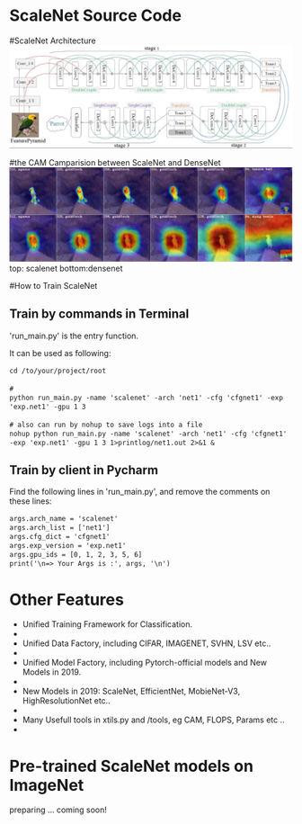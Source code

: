 # ScaleNet  Source Code

#ScaleNet Architecture
![ScaleNet Architecture](images/scalenet-architecture.jpg)

#the CAM Camparision between ScaleNet and DenseNet
![Multi-Scale Input](images/multi-scale-show-5.jpg)
top: scalenet  bottom:densenet

#How to Train ScaleNet

## Train by commands in Terminal
'run_main.py' is the entry function.

It can be used as following:

```
cd /to/your/project/root

# 
python run_main.py -name 'scalenet' -arch 'net1' -cfg 'cfgnet1' -exp 'exp.net1' -gpu 1 3

# also can run by nohup to save logs into a file
nohup python run_main.py -name 'scalenet' -arch 'net1' -cfg 'cfgnet1' -exp 'exp.net1' -gpu 1 3 1>printlog/net1.out 2>&1 &

```

## Train by client in Pycharm
Find the following lines in 'run_main.py', and remove the comments on these lines:
```
args.arch_name = 'scalenet'
args.arch_list = ['net1']
args.cfg_dict = 'cfgnet1'
args.exp_version = 'exp.net1'
args.gpu_ids = [0, 1, 2, 3, 5, 6]
print('\n=> Your Args is :', args, '\n')
```

# Other Features

- Unified Training Framework for Classification.
-
- Unified Data Factory, including CIFAR, IMAGENET, SVHN, LSV etc..
-
- Unified Model Factory, including Pytorch-official models and New Models in 2019.  
-
- New Models in 2019: ScaleNet, EfficientNet, MobieNet-V3, HighResolutionNet etc..
-
- Many Usefull tools in xtils.py and /tools, eg CAM, FLOPS, Params etc ..
-

# Pre-trained ScaleNet models on ImageNet
preparing ... coming soon!